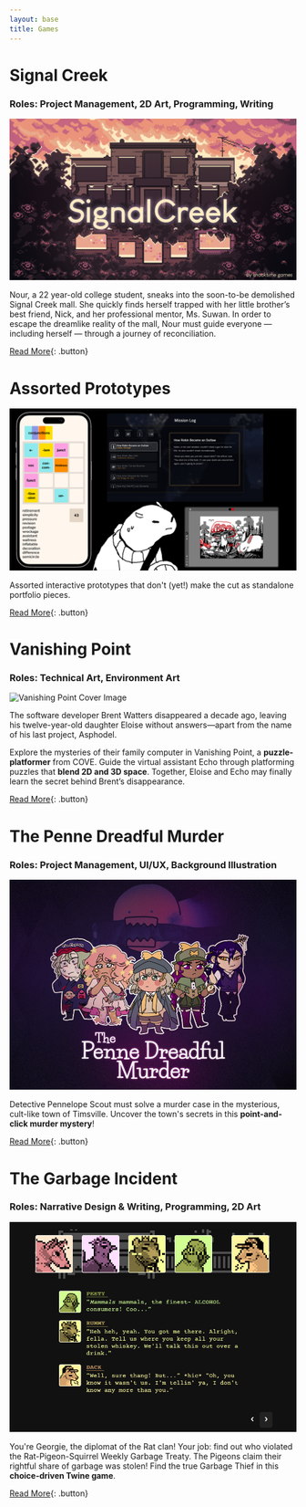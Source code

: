 ```yaml
---
layout: base
title: Games
---
```

# Signal Creek
### Roles: Project Management, 2D Art, Programming, Writing
![Signal Creek Cover Image](images/signal_creek_heroimage.png)

Nour, a 22 year-old college student, sneaks into the soon-to-be demolished Signal Creek mall. She quickly finds herself trapped with her little brother’s best friend, Nick, and her professional mentor, Ms. Suwan. In order to escape the dreamlike reality of the mall, Nour must guide everyone — including herself — through a journey of reconciliation.

[Read More](http://snacktimegamestudio.com/signalcreek){: .button}

# Assorted Prototypes
![Prototypes Cover Image](images/prototypecover.png)

Assorted interactive prototypes that don't (yet!) make the cut as standalone portfolio pieces.

[Read More](prototypes.html){: .button}

# Vanishing Point
### Roles: Technical Art, Environment Art
![Vanishing Point Cover Image](images/vanishingpointcover.png)

The software developer Brent Watters disappeared a decade ago, leaving his twelve-year-old daughter Eloise without answers––apart from the name of his last project, Asphodel. 

Explore the mysteries of their family computer in Vanishing Point, a **puzzle-platformer** from COVE. Guide the virtual assistant Echo through platforming puzzles that **blend 2D and 3D space**. Together, Eloise and Echo may finally learn the secret behind Brent’s disappearance.

[Read More](vanishingpoint.html){: .button}

# The Penne Dreadful Murder
### Roles: Project Management, UI/UX, Background Illustration
![Penne Dreadful Cover Image](images/penne_thumbnail.png)

Detective Pennelope Scout must solve a murder case in the mysterious, cult-like town of Timsville. Uncover the town's secrets in this **point-and-click murder mystery**!

[Read More](pennedreadful.html){: .button}

# The Garbage Incident
### Roles: Narrative Design & Writing, Programming, 2D Art
![Garbage Incident Cover Image](images/garbageincident_thumbnail.png)

You're Georgie, the diplomat of the Rat clan! Your job: find out who violated the Rat-Pigeon-Squirrel Weekly Garbage Treaty. The Pigeons claim their rightful share of garbage was stolen! Find the true Garbage Thief in this **choice-driven Twine game**.

[Read More](garbageincident.html){: .button}
